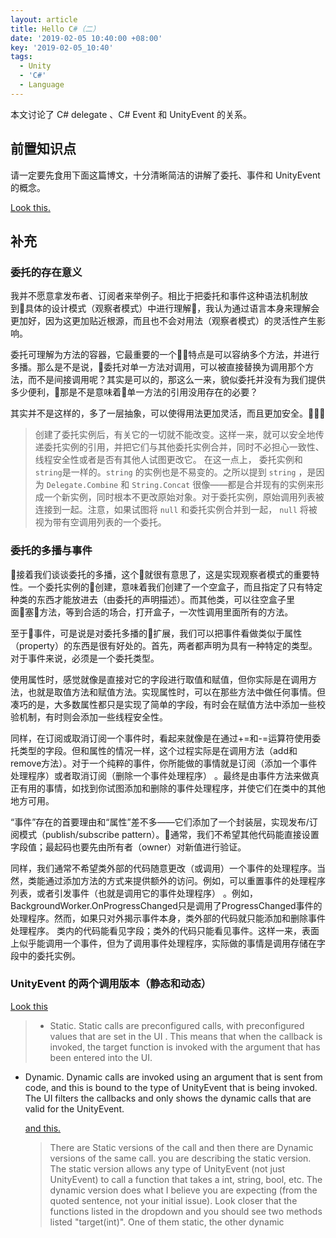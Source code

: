 ```yaml
---
layout: article
title: Hello C#（二）
date: '2019-02-05 10:40:00 +08:00'
key: '2019-02-05_10:40'
tags:
  - Unity
  - 'C#'
  - Language
---
```


本文讨论了 C# delegate 、C# Event 和 UnityEvent 的关系。

<!--more-->

## 前置知识点

请一定要先食用下面这篇博文，十分清晰简洁的讲解了委托、事件和 UnityEvent 的概念。

[Look this.](https://blog.csdn.net/qq_28849871/article/details/78366236)

## 补充

### 委托的存在意义

我并不愿意拿发布者、订阅者来举例子。相比于把委托和事件这种语法机制放到具体的设计模式（观察者模式）中进行理解，我认为通过语言本身来理解会更加好，因为这更加贴近根源，而且也不会对用法（观察者模式）的灵活性产生影响。

委托可理解为方法的容器，它最重要的一个特点是可以容纳多个方法，并进行多播。那么是不是说，委托对单一方法对调用，可以被直接替换为调用那个方法，而不是间接调用呢？其实是可以的，那这么一来，貌似委托并没有为我们提供多少便利，那是不是意味着单一方法的引用没用存在的必要？

其实并不是这样的，多了一层抽象，可以使得用法更加灵活，而且更加安全。

> 创建了委托实例后，有关它的一切就不能改变。这样一来，就可以安全地传递委托实例的引用，并把它们与其他委托实例合并，同时不必担心一致性、线程安全性或者是否有其他人试图更改它。 在这一点上， 委托实例和`string`是一样的。`string` 的实例也是不易变的。之所以提到 `string` ，是因为 `Delegate.Combine` 和 `String.Concat` 很像——都是合并现有的实例来形成一个新实例，同时根本不更改原始对象。对于委托实例，原始调用列表被连接到一起。注意，如果试图将 `null` 和委托实例合并到一起， `null` 将被视为带有空调用列表的一个委托。

### 委托的多播与事件

接着我们谈谈委托的多播，这个就很有意思了，这是实现观察者模式的重要特性。一个委托实例的创建，意味着我们创建了一个空盒子，而且指定了只有特定种类的东西才能放进去（由委托的声明描述）。而其他类，可以往空盒子里面塞方法，等到合适的场合，打开盒子，一次性调用里面所有的方法。

至于事件，可是说是对委托多播的扩展，我们可以把事件看做类似于属性（property）的东西是很有好处的。首先，两者都声明为具有一种特定的类型。对于事件来说，必须是一个委托类型。

使用属性时，感觉就像是直接对它的字段进行取值和赋值，但你实际是在调用方法，也就是取值方法和赋值方法。实现属性时，可以在那些方法中做任何事情。但凑巧的是，大多数属性都只是实现了简单的字段，有时会在赋值方法中添加一些校验机制，有时则会添加一些线程安全性。

同样，在订阅或取消订阅一个事件时，看起来就像是在通过+=和-=运算符使用委托类型的字段。但和属性的情况一样，这个过程实际是在调用方法（add和remove方法）。对于一个纯粹的事件，你所能做的事情就是订阅（添加一个事件处理程序）或者取消订阅（删除一个事件处理程序） 。最终是由事件方法来做真正有用的事情，如找到你试图添加和删除的事件处理程序，并使它们在类中的其他地方可用。

“事件”存在的首要理由和“属性”差不多——它们添加了一个封装层，实现发布/订阅模式（publish/subscribe pattern）。通常，我们不希望其他代码能直接设置字段值；最起码也要先由所有者（owner）对新值进行验证。

同样，我们通常不希望类外部的代码随意更改（或调用）一个事件的处理程序。当然，类能通过添加方法的方式来提供额外的访问。例如，可以重置事件的处理程序列表，或者引发事件（也就是调用它的事件处理程序） 。例如，BackgroundWorker.OnProgressChanged只是调用了ProgressChanged事件的处理程序。然而，如果只对外揭示事件本身，类外部的代码就只能添加和删除事件处理程序。
类内的代码能看见字段；类外的代码只能看见事件。这样一来，表面上似乎能调用一个事件，但为了调用事件处理程序，实际做的事情是调用存储在字段中的委托实例。

### UnityEvent 的两个调用版本（静态和动态）

  [Look this ](https://docs.unity3d.com/Manual/UnityEvents.html)

> * Static. Static calls are preconfigured calls, with preconfigured values that are set in the UI
. This means that when the callback is invoked, the target function is invoked with the argument that has been entered into the UI.
* Dynamic. Dynamic calls are invoked using an argument that is sent from code, and this is bound to the type of UnityEvent that is being invoked. The UI filters the callbacks and only shows the dynamic calls that are valid for the UnityEvent.

  [and this.](https://forum.unity.com/threads/unityaction-unityevent-parameters-and-serialization.469240/)

  > There are Static versions of the call and then there are Dynamic versions of the same call. you are describing the static version. The static version allows any type of UnityEvent (not just UnityEvent<int>) to call a function that takes a int, string, bool, etc. The dynamic version does what I believe you are expecting (from the quoted sentence, not your initial issue). Look closer that the functions listed in the dropdown and you should see two methods listed "target(int)". One of them static, the other dynamic
